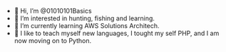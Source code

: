 - 👋 Hi, I’m @01010101Basics
- 👀 I’m interested in hunting, fishing and learning.
- 🌱 I’m currently learning AWS Solutions Architech.
- 👀 I like to teach myself new languages, I tought my self PHP, and I am now moving on to Python.

<!---
01010101Basics/01010101Basics is a ✨ special ✨ repository because its `README.md` (this file) appears on your GitHub profile.
You can click the Preview link to take a look at your changes.
--->
